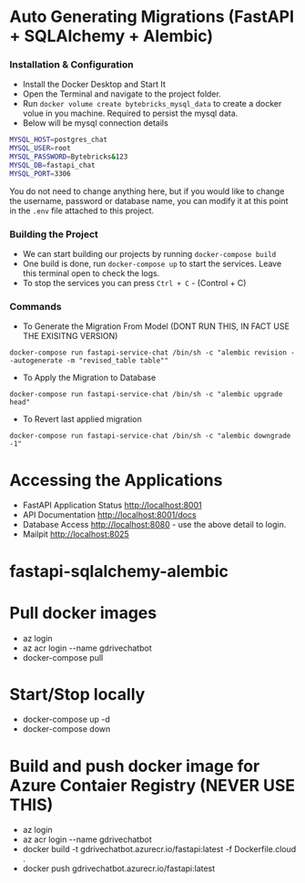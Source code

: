 # Auto Generating Migrations (FastAPI + SQLAlchemy + Alembic)

### Installation & Configuration
- Install the Docker Desktop and Start It 
- Open the Terminal and navigate to the project folder.
- Run `docker volume create bytebricks_mysql_data` to create a docker volue in you machine. Required to persist the mysql data.
- Below will be mysql connection details
```bash
MYSQL_HOST=postgres_chat
MYSQL_USER=root
MYSQL_PASSWORD=Bytebricks&123
MYSQL_DB=fastapi_chat
MYSQL_PORT=3306
```
You do not need to change anything here, but if you would like to change the username, password or database name, you can modify it at this point in the `.env` file attached to this project. 

### Building the Project
- We can start building our projects by running `docker-compose build`
- One build is done, run `docker-compose up` to start the services. Leave this terminal open to check the logs.
- To stop the services you can press `Ctrl + C` - (Control + C)

### Commands
- To Generate the Migration From Model (DONT RUN THIS, IN FACT USE THE EXISITNG VERSION)
```
docker-compose run fastapi-service-chat /bin/sh -c "alembic revision --autogenerate -m "revised_table table""
```
- To Apply the Migration to Database 
```
docker-compose run fastapi-service-chat /bin/sh -c "alembic upgrade head"
```
- To Revert last applied migration
```
docker-compose run fastapi-service-chat /bin/sh -c "alembic downgrade -1"
```

# Accessing the Applications
- FastAPI Application Status [http://localhost:8001](http://localhost:8001)
- API Documentation [http://localhost:8001/docs](http://localhost:8001/docs)
- Database Access [http://localhost:8080](http://localhost:8080) - use the above detail to login.
- Mailpit [http://localhost:8025](http://localhost:8025)
# fastapi-sqlalchemy-alembic

# Pull docker images
- az login
- az acr login --name gdrivechatbot
- docker-compose pull

# Start/Stop locally
- docker-compose up -d
- docker-compose down

# Build and push docker image for Azure Contaier Registry (NEVER USE THIS)
- az login
- az acr login --name gdrivechatbot
- docker build -t gdrivechatbot.azurecr.io/fastapi:latest -f Dockerfile.cloud .
- docker push gdrivechatbot.azurecr.io/fastapi:latest